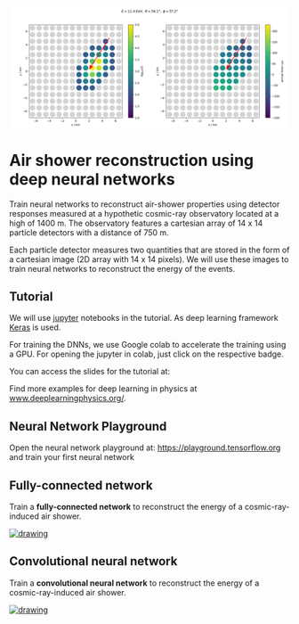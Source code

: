![Example Event](images/footprint.png)

# Air shower reconstruction using deep neural networks
Train neural networks to reconstruct air-shower properties using detector responses measured at a hypothetic cosmic-ray observatory located at a high of 1400 m. The observatory features a cartesian array of 14 x 14 particle detectors with a distance of 750 m.

Each particle detector measures two quantities that are stored in the form of a cartesian image (2D array with 14 x 14 pixels).
We will use these images to train neural networks to reconstruct the energy of the events.

## Tutorial
We will use [jupyter](https://jupyter.org/) notebooks in the tutorial. As deep learning framework [Keras](https://keras.io/) is used.

For training the DNNs, we use Google colab to accelerate the training using a GPU. For opening the jupyter in colab, just click on the respective badge.

You can access the slides for the tutorial at:

Find more examples for deep learning in physics at www.deeplearningphysics.org/.

## Neural Network Playground
Open the neural network playground at: https://playground.tensorflow.org and train your first neural network

## Fully-connected network
Train a **fully-connected network** to reconstruct the energy of a cosmic-ray-induced air shower.  

<a target="_blank" rel="noopener noreferrer" href="https://colab.research.google.com/github/jglombitza/tutorial_nn_airshowers//blob/master/fully_connected.ipynb"><img src="https://colab.research.google.com/assets/colab-badge.svg" alt="drawing" width="180"/> </a>

## Convolutional neural network
Train a **convolutional neural network** to reconstruct the energy of a cosmic-ray-induced air shower.  


<a target="_blank" rel="noopener noreferrer" href="https://colab.research.google.com/github/jglombitza/tutorial_nn_airshowers//blob/master/convolutional.ipynb"><img src="https://colab.research.google.com/assets/colab-badge.svg" alt="drawing" width="180"/> </a>
